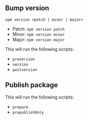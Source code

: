 ## Bump version

`npm version <patch | minor | major>`

- Patch: `npm version patch`
- Minor: `npm version minor`
- Major: `npm version major`

This will run the following scripts:

- `preversion`
- `version`
- `postversion`


## Publish package

This will run the following scripts:

- `prepare`
- `prepublishOnly`
